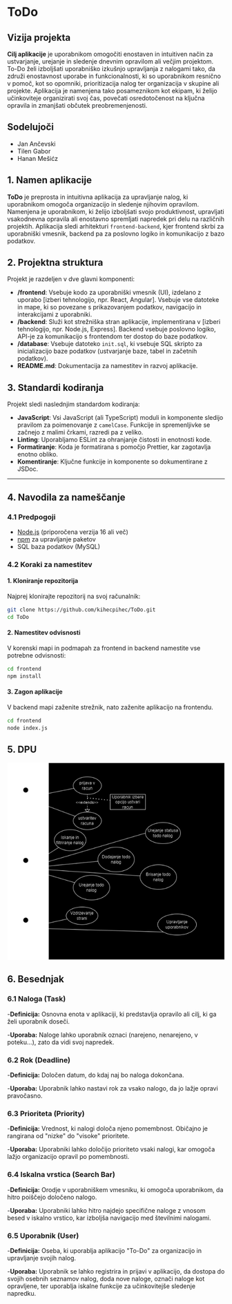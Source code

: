 # ToDo

## Vizija projekta

**Cilj aplikacije** je uporabnikom omogočiti enostaven in intuitiven način za ustvarjanje, urejanje in sledenje dnevnim opravilom ali večjim projektom. To-Do želi izboljšati uporabniško izkušnjo upravljanja z nalogami tako, da združi enostavnost uporabe in funkcionalnosti, ki so uporabnikom resnično v pomoč, kot so opomniki, prioritizacija nalog ter organizacija v skupine ali projekte. Aplikacija je namenjena tako posameznikom kot ekipam, ki želijo učinkoviteje organizirati svoj čas, povečati osredotočenost na ključna opravila in zmanjšati občutek preobremenjenosti.

## Sodelujoči

- Jan Ančevski
- Tilen Gabor
- Hanan Mešićz

## 1. Namen aplikacije

**ToDo** je preprosta in intuitivna aplikacija za upravljanje nalog, ki uporabnikom omogoča organizacijo in sledenje njihovim opravilom. Namenjena je uporabnikom, ki želijo izboljšati svojo produktivnost, upravljati vsakodnevna opravila ali enostavno spremljati napredek pri delu na različnih projektih. Aplikacija sledi arhitekturi `frontend-backend`, kjer frontend skrbi za uporabniški vmesnik, backend pa za poslovno logiko in komunikacijo z bazo podatkov.

## 2. Projektna struktura

Projekt je razdeljen v dve glavni komponenti:

- **/frontend**: Vsebuje kodo za uporabniški vmesnik (UI), izdelano z uporabo [izberi tehnologijo, npr. React, Angular]. Vsebuje vse datoteke in mape, ki so povezane s prikazovanjem podatkov, navigacijo in interakcijami z uporabniki.
- **/backend**: Služi kot strežniška stran aplikacije, implementirana v [izberi tehnologijo, npr. Node.js, Express]. Backend vsebuje poslovno logiko, API-je za komunikacijo s frontendom ter dostop do baze podatkov.
- **/database**: Vsebuje datoteko `init.sql`, ki vsebuje SQL skripto za inicializacijo baze podatkov (ustvarjanje baze, tabel in začetnih podatkov).
- **README.md**: Dokumentacija za namestitev in razvoj aplikacije.

## 3. Standardi kodiranja

Projekt sledi naslednjim standardom kodiranja:

- **JavaScript**: Vsi JavaScript (ali TypeScript) moduli in komponente sledijo pravilom za poimenovanje z `camelCase`. Funkcije in spremenljivke se začnejo z malimi črkami, razredi pa z veliko.
- **Linting**: Uporabljamo ESLint za ohranjanje čistosti in enotnosti kode.
- **Formatiranje**: Koda je formatirana s pomočjo Prettier, kar zagotavlja enotno obliko.
- **Komentiranje**: Ključne funkcije in komponente so dokumentirane z JSDoc.

---

## 4. Navodila za nameščanje

### 4.1 Predpogoji

- [Node.js](https://nodejs.org/) (priporočena verzija 16 ali več)
- [npm](https://www.npmjs.com/) za upravljanje paketov
- SQL baza podatkov (MySQL)

### 4.2 Koraki za namestitev

#### 1. Kloniranje repozitorija

Najprej klonirajte repozitorij na svoj računalnik:

```bash
git clone https://github.com/kihecpihec/ToDo.git
cd ToDo
```

#### 2. Namestitev odvisnosti

V korenski mapi in podmapah za frontend in backend namestite vse potrebne odvisnosti:

```bash
cd frontend
npm install
```

#### 3. Zagon aplikacije

V backend mapi zaženite strežnik, nato zaženite aplikacijo na frontendu.

```bash
cd frontend
node index.js
```

## 5. DPU

![DPU](DPURIS.png)

## 6. Besednjak

### 6.1 Naloga (Task)

-**Definicija:** Osnovna enota v aplikaciji, ki predstavlja opravilo ali cilj, ki ga želi uporabnik doseči.

-**Uporaba:** Naloge lahko uporabnik oznaci (narejeno, nenarejeno, v poteku...), zato da vidi svoj napredek.

### 6.2 Rok (Deadline)

-**Definicija:** Določen datum, do kdaj naj bo naloga dokončana.

-**Uporaba:** Uporabnik lahko nastavi rok za vsako nalogo, da jo lažje opravi pravočasno.

### 6.3 Prioriteta (Priority)

-**Definicija:** Vrednost, ki nalogi določa njeno pomembnost. Običajno je rangirana od "nizke" do "visoke" prioritete.

-**Uporaba:** Uporabniki lahko določijo prioriteto vsaki nalogi, kar omogoča lažjo organizacijo opravil po pomembnosti.

### 6.4 Iskalna vrstica (Search Bar)

-**Definicija:** Orodje v uporabniškem vmesniku, ki omogoča uporabnikom, da hitro poiščejo določeno nalogo.

-**Uporaba:** Uporabniki lahko hitro najdejo specifične naloge z vnosom besed v iskalno vrstico, kar izboljša navigacijo med številnimi nalogami.

### 6.5 Uporabnik (User)

-**Definicija:** Oseba, ki uporablja aplikacijo "To-Do" za organizacijo in upravljanje svojih nalog.

-**Uporaba:** Uporabnik se lahko registrira in prijavi v aplikacijo, da dostopa do svojih osebnih seznamov nalog, doda nove naloge, označi naloge kot opravljene, ter uporablja iskalne funkcije za učinkovitejše sledenje napredku.
